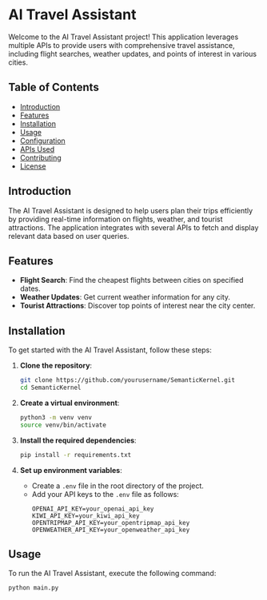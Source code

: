 # AI Travel Assistant

Welcome to the AI Travel Assistant project! This application leverages multiple APIs to provide users with comprehensive travel assistance, including flight searches, weather updates, and points of interest in various cities.

## Table of Contents

- [Introduction](#introduction)
- [Features](#features)
- [Installation](#installation)
- [Usage](#usage)
- [Configuration](#configuration)
- [APIs Used](#apis-used)
- [Contributing](#contributing)
- [License](#license)

## Introduction

The AI Travel Assistant is designed to help users plan their trips efficiently by providing real-time information on flights, weather, and tourist attractions. The application integrates with several APIs to fetch and display relevant data based on user queries.

## Features

- **Flight Search**: Find the cheapest flights between cities on specified dates.
- **Weather Updates**: Get current weather information for any city.
- **Tourist Attractions**: Discover top points of interest near the city center.

## Installation

To get started with the AI Travel Assistant, follow these steps:

1. **Clone the repository**:
    ```bash
    git clone https://github.com/yourusername/SemanticKernel.git
    cd SemanticKernel
    ```

2. **Create a virtual environment**:
    ```bash
    python3 -m venv venv
    source venv/bin/activate
    ```

3. **Install the required dependencies**:
    ```bash
    pip install -r requirements.txt
    ```

4. **Set up environment variables**:
    - Create a `.env` file in the root directory of the project.
    - Add your API keys to the `.env` file as follows:
        ```plaintext
        OPENAI_API_KEY=your_openai_api_key
        KIWI_API_KEY=your_kiwi_api_key
        OPENTRIPMAP_API_KEY=your_opentripmap_api_key
        OPENWEATHER_API_KEY=your_openweather_api_key
        ```

## Usage

To run the AI Travel Assistant, execute the following command:

```bash
python main.py